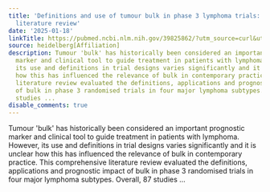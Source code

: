 ```yaml
---
title: 'Definitions and use of tumour bulk in phase 3 lymphoma trials: a comprehensive
  literature review'
date: '2025-01-18'
linkTitle: https://pubmed.ncbi.nlm.nih.gov/39825862/?utm_source=curl&utm_medium=rss&utm_campaign=pubmed-2&utm_content=1FakS-2QOkCT8HsMOQP1bCRQ4YzyumYOmxmF0moLsQ3dFB1E9V&fc=20220326224207&ff=20250119170315&v=2.18.0.post9+e462414
source: heidelberg[Affiliation]
description: Tumour 'bulk' has historically been considered an important prognostic
  marker and clinical tool to guide treatment in patients with lymphoma. However,
  its use and definitions in trial designs varies significantly and it is unclear
  how this has influenced the relevance of bulk in contemporary practice. This comprehensive
  literature review evaluated the definitions, applications and prognostic impact
  of bulk in phase 3 randomised trials in four major lymphoma subtypes. Overall, 87
  studies ...
disable_comments: true
---
```

Tumour 'bulk' has historically been considered an important prognostic marker and clinical tool to guide treatment in patients with lymphoma. However, its use and definitions in trial designs varies significantly and it is unclear how this has influenced the relevance of bulk in contemporary practice. This comprehensive literature review evaluated the definitions, applications and prognostic impact of bulk in phase 3 randomised trials in four major lymphoma subtypes. Overall, 87 studies ...